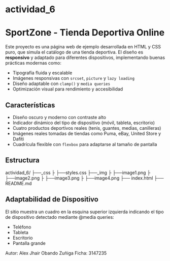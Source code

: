# actividad_6
# SportZone - Tienda Deportiva Online

Este proyecto es una página web de ejemplo desarrollada en HTML y CSS puro, que simula el catálogo de una tienda deportiva. El diseño es **responsivo** y adaptado para diferentes dispositivos, implementando buenas prácticas modernas como:

- Tipografía fluida y escalable
- Imágenes responsivas con `srcset`, `picture` y `lazy loading`
- Diseño adaptable con `clamp()` y `media queries`
- Optimización visual para rendimiento y accesibilidad

##  Características

-  Diseño oscuro y moderno con contraste alto
-  Indicador dinámico del tipo de dispositivo (móvil, tableta, escritorio)
-  Cuatro productos deportivos reales (tenis, guantes, medias, canilleras)
-  Imágenes reales tomadas de tiendas como Puma, eBay, United Store y Dafiti
-  Cuadrícula flexible con `flexbox` para adaptarse al tamaño de pantalla

##  Estructura

actividad_6/
├──_css
├  ├──styles.css
├──_img
├  ├──image1.png
├  ├──image2.png
├  ├──image3.png
├  ├──image4.png
├── index.html
├── README.md

## Adaptabilidad de Dispositivo
El sitio muestra un cuadro en la esquina superior izquierda indicando el tipo de dispositivo detectado mediante @media queries:

- Teléfono
- Tableta
- Escritorio
- Pantalla grande

Autor: Alex Jhair Obando Zuñiga
Ficha: 3147235